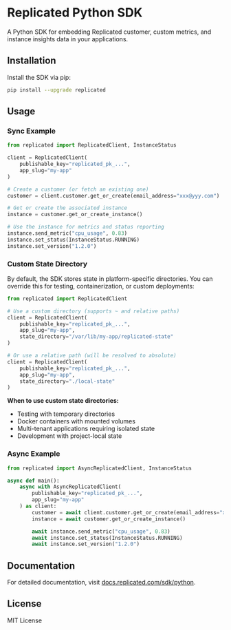 # Replicated Python SDK

A Python SDK for embedding Replicated customer, custom metrics, and instance insights data in your applications.

## Installation

Install the SDK via pip:

```bash
pip install --upgrade replicated
```

## Usage

### Sync Example

```python
from replicated import ReplicatedClient, InstanceStatus

client = ReplicatedClient(
    publishable_key="replicated_pk_...", 
    app_slug="my-app"
)

# Create a customer (or fetch an existing one)
customer = client.customer.get_or_create(email_address="xxx@yyy.com")

# Get or create the associated instance
instance = customer.get_or_create_instance()

# Use the instance for metrics and status reporting
instance.send_metric("cpu_usage", 0.83)
instance.set_status(InstanceStatus.RUNNING)
instance.set_version("1.2.0")
```

### Custom State Directory

By default, the SDK stores state in platform-specific directories. You can override this for testing, containerization, or custom deployments:

```python
from replicated import ReplicatedClient

# Use a custom directory (supports ~ and relative paths)
client = ReplicatedClient(
    publishable_key="replicated_pk_...",
    app_slug="my-app",
    state_directory="/var/lib/my-app/replicated-state"
)

# Or use a relative path (will be resolved to absolute)
client = ReplicatedClient(
    publishable_key="replicated_pk_...",
    app_slug="my-app",
    state_directory="./local-state"
)
```

**When to use custom state directories:**
- Testing with temporary directories
- Docker containers with mounted volumes
- Multi-tenant applications requiring isolated state
- Development with project-local state

### Async Example

```python
from replicated import AsyncReplicatedClient, InstanceStatus

async def main():
    async with AsyncReplicatedClient(
        publishable_key="replicated_pk_...", 
        app_slug="my-app"
    ) as client:
        customer = await client.customer.get_or_create(email_address="xxx@yyy.com")
        instance = await customer.get_or_create_instance()

        await instance.send_metric("cpu_usage", 0.83)
        await instance.set_status(InstanceStatus.RUNNING)
        await instance.set_version("1.2.0")
```

## Documentation

For detailed documentation, visit [docs.replicated.com/sdk/python](https://docs.replicated.com/sdk/python).

## License

MIT License